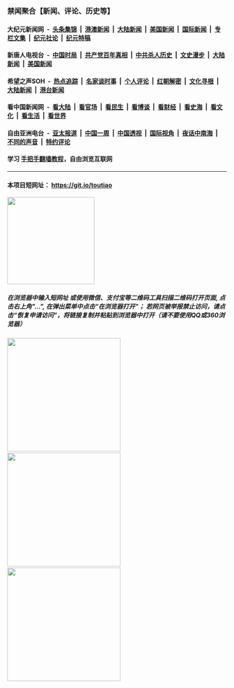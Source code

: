 ### 禁闻聚合【新闻、评论、历史等】

#### 大纪元新闻网 &nbsp;-&nbsp; [头条集锦](indexes/E头条集锦.md?t=03110303) &nbsp;|&nbsp; [港澳新闻](indexes/E港澳新闻.md?t=03110303)  &nbsp;|&nbsp; [大陆新闻](indexes/E大陆新闻.md?t=03110303) &nbsp;|&nbsp; [美国新闻](indexes/E美国新闻.md?t=03110303) &nbsp;|&nbsp; [国际新闻](indexes/E国际新闻.md?t=03110303) &nbsp;|&nbsp; [专栏文集](indexes/E专栏文集.md?t=03110303) &nbsp;|&nbsp; [纪元社论](indexes/E纪元社论.md?t=03110303) &nbsp;|&nbsp; [纪元特稿](indexes/E纪元特稿.md?t=03110303) 

#### 新唐人电视台 &nbsp;-&nbsp; [中国时局](indexes/N中国时局.md?t=03110303) &nbsp;|&nbsp; [共产党百年真相](indexes/N共产党百年真相.md?t=03110303) &nbsp;|&nbsp; [中共杀人历史](indexes/N中共杀人历史.md?t=03110303) &nbsp;|&nbsp; [文史漫步](indexes/N文史漫步.md?t=03110303) &nbsp;|&nbsp; [大陆新闻](indexes/N大陆新闻.md?t=03110303) &nbsp;|&nbsp; [美国新闻](indexes/N美国新闻.md?t=03110303)

#### 希望之声SOH &nbsp;-&nbsp; [热点追踪](indexes/H热点追踪.md?t=03110303) &nbsp;|&nbsp; [名家谈时事](indexes/H名家谈时事.md?t=03110303) &nbsp;|&nbsp; [个人评论](indexes/H个人评论.md?t=03110303)  &nbsp;|&nbsp; [红朝解密](indexes/H红朝解密.md?t=03110303) &nbsp;|&nbsp; [文化寻根](indexes/H文化寻根.md?t=03110303) &nbsp;|&nbsp; [大陆新闻](indexes/H大陆新闻.md?t=03110303) &nbsp;|&nbsp; [港台新闻](indexes/H港台新闻.md?t=03110303)

#### 看中国新闻网 &nbsp;-&nbsp; [看大陆](indexes/S看大陆.md?t=03110303) &nbsp;|&nbsp; [看官场](indexes/S看官场.md?t=03110303) &nbsp;|&nbsp; [看民生](indexes/S看民生.md?t=03110303)  &nbsp;|&nbsp; [看博谈](indexes/S看博谈.md?t=03110303) &nbsp;|&nbsp; [看财经](indexes/S看财经.md?t=03110303) &nbsp;|&nbsp; [看史海](indexes/S看史海.md?t=03110303) &nbsp;|&nbsp; [看文化](indexes/S看文化.md?t=03110303) &nbsp;|&nbsp; [看生活](indexes/S看生活.md?t=03110303) &nbsp;|&nbsp; [看世界](indexes/S看世界.md?t=03110303)

#### 自由亚洲电台 &nbsp;-&nbsp; [亚太报道](indexes/R亚太报道.md?t=03110303) &nbsp;|&nbsp; [中国一周](indexes/R中国一周.md?t=03110303) &nbsp;|&nbsp; [中国透视](indexes/R中国透视.md?t=03110303)  &nbsp;|&nbsp; [国际视角](indexes/R国际视角.md?t=03110303) &nbsp;|&nbsp; [夜话中南海](indexes/R夜话中南海.md?t=03110303) &nbsp;|&nbsp; [不同的声音](indexes/R不同的声音.md?t=03110303) &nbsp;|&nbsp; [特约评论](indexes/R特约评论.md?t=03110303)

#### 学习 [手把手翻墙教程](https://github.com/gfw-breaker/guides/wiki)，自由浏览互联网

----

#### 本项目短网址： https://git.io/toutiao
<img src="https://raw.githubusercontent.com/gfw-breaker/banned-news/master/scripts/img/qr.png" width="200px"/>  

##### 在浏览器中输入短网址 或使用微信、支付宝等二维码工具扫描二维码打开页面, 点击右上角"...", 在弹出菜单中点击“在浏览器打开”； 若网页被举报禁止访问，请点击“恢复申请访问”，将链接复制并粘贴到浏览器中打开（请不要使用QQ或360浏览器）

<img src="https://raw.githubusercontent.com/gfw-breaker/banned-news/master/scripts/img/1.png" width="260px"/> &nbsp; <img src="https://raw.githubusercontent.com/gfw-breaker/banned-news/master/scripts/img/2.png" width="260px"/> &nbsp; <img src="https://raw.githubusercontent.com/gfw-breaker/banned-news/master/scripts/img/3.png" width="260px"/>
